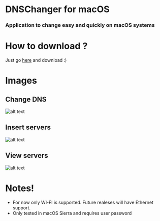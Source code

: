 # DNSChanger for macOS
### Application to change easy and quickly on macOS systems

# How to download ?
Just go [here](https://github.com/joaquimmagalhaes17/DNSChanger-macOS/releases) and download :)

# Images

## Change DNS
![alt text](https://user-images.githubusercontent.com/10578843/29054017-5b9c25f6-7beb-11e7-9325-263b4a4af1db.png "Change DNS")

## Insert servers
![alt text](https://user-images.githubusercontent.com/10578843/29054018-5ba2df18-7beb-11e7-95c8-d2d033d27c13.png "Insert servers")

## View servers
![alt text](https://user-images.githubusercontent.com/10578843/29054019-5ba76934-7beb-11e7-907c-9f66721bffc3.png "View servers")

# Notes!
* For now only WI-FI is supported. Future realeses will have Ethernet support.
* Only tested in macOS Sierra and requires user password
